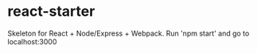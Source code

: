 # react-starter

Skeleton for React + Node/Express + Webpack.  Run 'npm start' and go to localhost:3000
